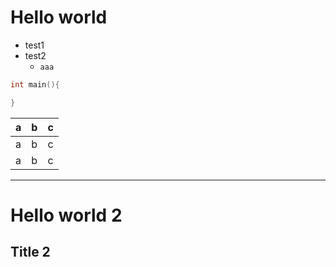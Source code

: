 # Hello world

- test1
- test2
  - `aaa`

```C
int main(){

}
```

|a|b|c|
|-|-|-|
|a|b|c|
|a|b|c|

---

# Hello world 2
## Title 2